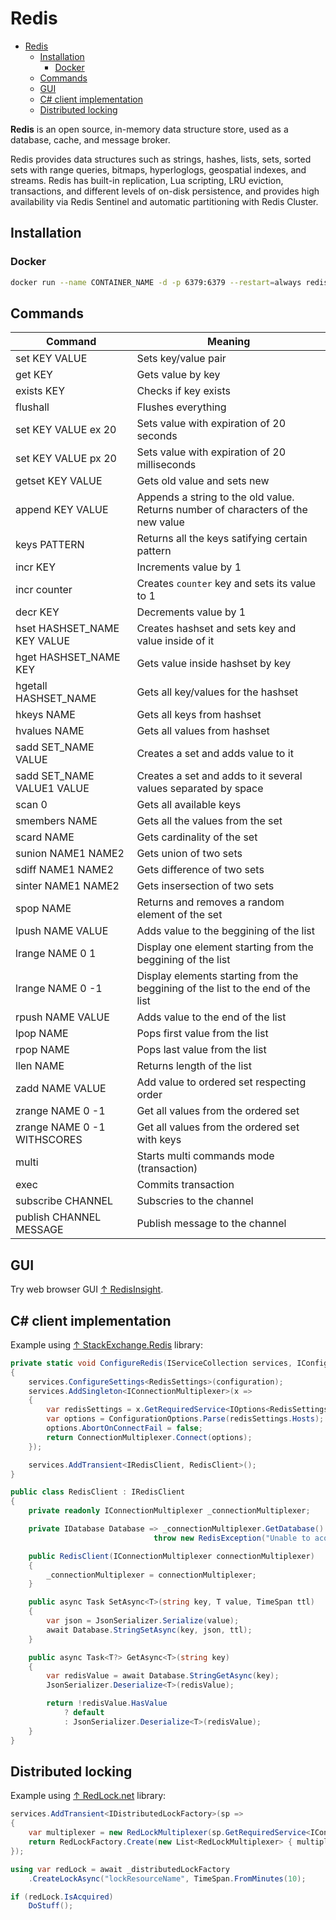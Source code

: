 # Redis

- [Redis](#redis)
  - [Installation](#installation)
    - [Docker](#docker)
  - [Commands](#commands)
  - [GUI](#gui)
  - [C# client implementation](#c-client-implementation)
  - [Distributed locking](#distributed-locking)

**Redis** is an open source, in-memory data structure store, used as a database, cache, and message broker.

Redis provides data structures such as strings, hashes, lists, sets, sorted sets with range queries, bitmaps, hyperloglogs, geospatial indexes, and streams. Redis has built-in replication, Lua scripting, LRU eviction, transactions, and different levels of on-disk persistence, and provides high availability via Redis Sentinel and automatic partitioning with Redis Cluster.

## Installation

### Docker

```bash
docker run --name CONTAINER_NAME -d -p 6379:6379 --restart=always redis redis-server --appendonly yes
```

## Commands

| Command                     | Meaning                                                                          |
| --------------------------- | -------------------------------------------------------------------------------- |
| set KEY VALUE               | Sets key/value pair                                                              |
| get KEY                     | Gets value by key                                                                |
| exists KEY                  | Checks if key exists                                                             |
| flushall                    | Flushes everything                                                               |
| set KEY VALUE ex 20         | Sets value with expiration of 20 seconds                                         |
| set KEY VALUE px 20         | Sets value with expiration of 20 milliseconds                                    |
| getset KEY VALUE            | Gets old value and sets new                                                      |
| append KEY VALUE            | Appends a string to the old value. Returns number of characters of the new value |
| keys PATTERN                | Returns all the keys satifying certain pattern                                   |
| incr KEY                    | Increments value by 1                                                            |
| incr counter                | Creates `counter` key and sets its value to 1                                    |
| decr KEY                    | Decrements value by 1                                                            |
| hset HASHSET_NAME KEY VALUE | Creates hashset and sets key and value inside of it                              |
| hget HASHSET_NAME KEY       | Gets value inside hashset by key                                                 |
| hgetall HASHSET_NAME        | Gets all key/values for the hashset                                              |
| hkeys NAME                  | Gets all keys from hashset                                                       |
| hvalues NAME                | Gets all values from hashset                                                     |
| sadd SET_NAME VALUE         | Creates a set and adds value to it                                               |
| sadd SET_NAME VALUE1 VALUE  | Creates a set and adds to it several values separated by space                   |
| scan 0                      | Gets all available keys                                                          |
| smembers NAME               | Gets all the values from the set                                                 |
| scard NAME                  | Gets cardinality of the set                                                      |
| sunion NAME1 NAME2          | Gets union of two sets                                                           |
| sdiff NAME1 NAME2           | Gets difference of two sets                                                      |
| sinter NAME1 NAME2          | Gets insersection of two sets                                                    |
| spop NAME                   | Returns and removes a random element of the set                                  |
| lpush NAME VALUE            | Adds value to the beggining of the list                                          |
| lrange NAME 0 1             | Display one element starting from the beggining of the list                      |
| lrange NAME 0 -1            | Display elements starting from the beggining of the list to the end of the list  |
| rpush NAME VALUE            | Adds value to the end of the list                                                |
| lpop NAME                   | Pops first value from the list                                                   |
| rpop NAME                   | Pops last value from the list                                                    |
| llen NAME                   | Returns length of the list                                                       |
| zadd NAME VALUE             | Add value to ordered set respecting order                                        |
| zrange NAME 0 -1            | Get all values from the ordered set                                              |
| zrange NAME 0 -1 WITHSCORES | Get all values from the ordered set with keys                                    |
| multi                       | Starts multi commands mode (transaction)                                         |
| exec                        | Commits transaction                                                              |
| subscribe CHANNEL           | Subscries to the channel                                                         |
| publish CHANNEL MESSAGE     | Publish message to the channel                                                   |

## GUI

Try web browser GUI [↑ RedisInsight](https://redislabs.com/redis-enterprise/redis-insight).

## C# client implementation

Example using [↑ StackExchange.Redis](https://github.com/StackExchange/StackExchange.Redis) library:

```csharp
private static void ConfigureRedis(IServiceCollection services, IConfiguration configuration)
{
    services.ConfigureSettings<RedisSettings>(configuration);
    services.AddSingleton<IConnectionMultiplexer>(x =>
    {
        var redisSettings = x.GetRequiredService<IOptions<RedisSettings>>().Value;
        var options = ConfigurationOptions.Parse(redisSettings.Hosts);
        options.AbortOnConnectFail = false;
        return ConnectionMultiplexer.Connect(options);
    });

    services.AddTransient<IRedisClient, RedisClient>();
}

public class RedisClient : IRedisClient
{
    private readonly IConnectionMultiplexer _connectionMultiplexer;

    private IDatabase Database => _connectionMultiplexer.GetDatabase() ??
                                throw new RedisException("Unable to acquire Redis database");

    public RedisClient(IConnectionMultiplexer connectionMultiplexer)
    {
        _connectionMultiplexer = connectionMultiplexer;
    }

    public async Task SetAsync<T>(string key, T value, TimeSpan ttl)
    {
        var json = JsonSerializer.Serialize(value);
        await Database.StringSetAsync(key, json, ttl);
    }

    public async Task<T?> GetAsync<T>(string key)
    {
        var redisValue = await Database.StringGetAsync(key);
        JsonSerializer.Deserialize<T>(redisValue);

        return !redisValue.HasValue
            ? default
            : JsonSerializer.Deserialize<T>(redisValue);
    }
}
```

## Distributed locking

Example using [↑ RedLock.net](https://github.com/samcook/RedLock.net) library:

```csharp
services.AddTransient<IDistributedLockFactory>(sp =>
{
    var multiplexer = new RedLockMultiplexer(sp.GetRequiredService<IConnectionMultiplexer>());
    return RedLockFactory.Create(new List<RedLockMultiplexer> { multiplexer });
});

using var redLock = await _distributedLockFactory
    .CreateLockAsync("lockResourceName", TimeSpan.FromMinutes(10);

if (redLock.IsAcquired)
    DoStuff();
```
